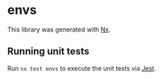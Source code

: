 # envs

This library was generated with [Nx](https://nx.dev).

## Running unit tests

Run `nx test envs` to execute the unit tests via [Jest](https://jestjs.io).
